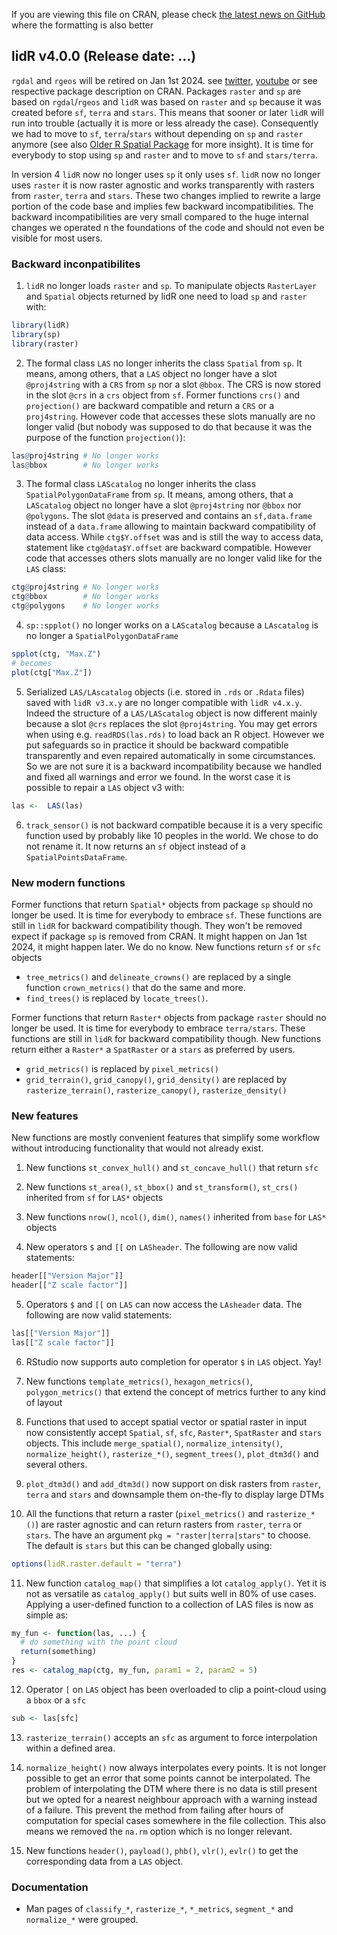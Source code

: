 If you are viewing this file on CRAN, please check [the latest news on GitHub](https://github.com/Jean-Romain/lidR/blob/master/NEWS.md) where the formatting is also better

## lidR v4.0.0 (Release date: ...)

`rgdal` and `rgeos` will be retired on Jan 1st 2024. see [twitter](https://twitter.com/RogerBivand/status/1407705212538822656), [youtube](https://www.youtube.com/watch?v=cK08bxUJn5A) or see respective package description on CRAN. Packages `raster` and `sp` are based on `rgdal`/`rgeos` and `lidR` was based on `raster` and `sp` because it was created before `sf`, `terra` and `stars`. This means that sooner or later `lidR` will run into trouble (actually it is more or less already the case). Consequently we had to move to `sf`, `terra`/`stars` without depending on `sp` and `raster` anymore (see also [Older R Spatial Package](https://keen-swartz-3146c4.netlify.app/older.html) for more insight). It is time for everybody to stop using `sp` and `raster` and to move to `sf` and `stars/terra`.

In version 4 `lidR` now no longer uses `sp` it only uses `sf`. `lidR` now no longer uses `raster` it is now raster agnostic and works transparently with rasters from `raster`, `terra` and `stars`. These two changes implied to rewrite a large portion of the code base and implies few backward incompatibilities. The backward incompatibilities are very small compared to the huge internal changes we operated n the foundations of the code and should not even be visible for most users.

### Backward inconpatibilites

1. `lidR` no longer loads `raster` and `sp`. To manipulate objects `RasterLayer` and `Spatial` objects returned by lidR one need to load `sp` and `raster` with:
  ```r
  library(lidR)
  library(sp)
  library(raster)
  ```

2. The formal class `LAS` no longer inherits the class `Spatial` from `sp`. It means, among others, that a `LAS` object no longer have a slot `@proj4string` with a `CRS` from `sp` nor a slot `@bbox`. The CRS is now stored in the slot `@crs` in a `crs` object from `sf`. Former functions `crs()` and `projection()` are backward compatible and return a `CRS` or a `proj4string`. However code that accesses these slots manually are no longer valid (but nobody was supposed to do that because ìt was the purpose of the function `projection()`):
  ```r
  las@proj4string # No longer works
  las@bbox        # No longer works
  ```

3. The formal class `LAScatalog` no longer inherits the class `SpatialPolygonDataFrame` from `sp`. It means, among others, that a `LAScatalog` object no longer have a slot `@proj4string` nor `@bbox` nor `@polygons`. The slot `@data` is preserved and contains an `sf,data.frame` instead of a `data.frame` allowing to maintain backward compatibility of data access. While `ctg$Y.offset` was and is still the way to access data, statement like `ctg@data$Y.offset` are backward compatible. However code that accesses others slots manually are no longer valid like for the `LAS` class:
  ```r
  ctg@proj4string # No longer works
  ctg@bbox        # No longer works
  ctg@polygons    # No longer works
  ```

4. `sp::spplot()` no longer works on a `LAScatalog` because a `LAscatalog` is no longer a `SpatialPolygonDataFrame`
  ```r
  spplot(ctg, "Max.Z")
  # becomes
  plot(ctg["Max.Z"])
  ```
  
5. Serialized `LAS/LAscatalog` objects (i.e. stored in `.rds` or `.Rdata` files) saved with `lidR v3.x.y` are no longer compatible with `lidR v4.x.y`. Indeed the structure of a `LAS/LAScatalog` object is now different mainly because a slot `@crs` replaces the slot `@proj4string`. You may get errors when using e.g. `readRDS(las.rds)` to load back an R object. However we put safeguards so in practice it should be backward compatible transparently and even repaired automatically in some circumstances. So we are not sure it is a backward incompatibility because we handled and fixed all warnings and error we found. In the worst case it is possible to repair a `LAS` object v3 with:
  ```r
  las <-  LAS(las)
  ```

6. `track_sensor()` is not backward compatible because it is a very specific function used by probably like 10 peoples in the world. We chose to do not rename it. It now returns an `sf` object instead of a `SpatialPointsDataFrame`.

### New modern functions

Former functions that return `Spatial*` objects from package `sp` should no longer be used. It is time for everybody to embrace `sf`. These functions are still in `lidR` for backward compatibility though. They won't be removed expect if package `sp` is removed from CRAN. It might happen on Jan 1st 2024, it might happen later. We do no know. New functions return `sf` or `sfc` objects

- `tree_metrics()` and `delineate_crowns()` are replaced by a single function `crown_metrics()` that do the same and more.
- `find_trees()` is replaced by `locate_trees()`.

Former functions that return `Raster*` objects from package `raster` should no longer be used. It is time for everybody to embrace `terra/stars`. These functions are still in `lidR` for backward compatibility though. New functions return either a `Raster*` a `SpatRaster` or a `stars` as preferred by users.

- `grid_metrics()` is replaced by `pixel_metrics()`
- `grid_terrain()`, `grid_canopy()`, `grid_density()` are replaced by `rasterize_terrain()`, `rasterize_canopy()`, `rasterize_density()` 

### New features

New functions are mostly convenient features that simplify some workflow without introducing functionality that would not already exist.

1. New functions `st_convex_hull()`  and `st_concave_hull()` that return `sfc`

2. New functions `st_area()`, `st_bbox()` and `st_transform()`, `st_crs()` inherited from `sf` for `LAS*` objects

3. New functions `nrow()`, `ncol()`, `dim()`, `names()` inherited from `base` for `LAS*` objects

4. New operators `$` and `[[` on `LASheader`. The following are now valid statements:
  ```r
  header[["Version Major"]]
  header[["Z scale factor"]]
  ```

5. Operators `$` and `[[` on `LAS` can now access the `LAsheader` data. The following are now valid statements:
  ```r
  las[["Version Major"]]
  las[["Z scale factor"]]
  ```

6. RStudio now supports auto completion for operator `$` in `LAS` object. Yay!

7. New functions `template_metrics()`, `hexagon_metrics()`, `polygon_metrics()` that extend the concept of metrics further to any kind of layout

8. Functions that used to accept spatial vector or spatial raster in input now consistently accept `Spatial`, `sf`, `sfc`, `Raster*`, `SpatRaster` and `stars` objects. This include `merge_spatial()`, `normalize_intensity()`, `normalize_height()`, `rasterize_*()`, `segment_trees()`, `plot_dtm3d()` and several others.

9. `plot_dtm3d()` and `add_dtm3d()` now support on disk rasters from `raster`, `terra` and `stars` and downsample them on-the-fly to display large DTMs

10. All the functions that return a raster (`pixel_metrics()` and `rasterize_*()`) are raster agnostic and can return rasters from `raster`, `terra` or `stars`. The have an argument `pkg = "raster|terra|stars"` to choose. The default is `stars` but this can be changed globally using:
  ```r
  options(lidR.raster.default = "terra")
  ```

11. New function `catalog_map()` that simplifies a lot `catalog_apply()`. Yet it is not as versatile as `catalog_apply()` but suits well in 80% of use cases. Applying a user-defined function to a collection of LAS files is now as simple as:
  ```r
  my_fun <- function(las, ...) {
    # do something with the point cloud
    return(something)
  }
  res <- catalog_map(ctg, my_fun, param1 = 2, param2 = 5)
  ```

12. Operator `[` on `LAS` object has been overloaded to clip a point-cloud using a `bbox` or a `sfc`
  ```r
  sub <- las[sfc]
  ```
  
13. `rasterize_terrain()` accepts an `sfc` as argument to force interpolation within a defined area.

14. `normalize_height()` now always interpolates every points. It is not longer possible to get an error that some points cannot be interpolated. The problem of interpolating the DTM where there is no data is still present but we opted for a nearest neighbour approach with a warning instead of a failure. This prevent the method from failing after hours of computation for special cases somewhere in the file collection. This also means we removed the `na.rm` option which is no longer relevant.

15. New functions `header()`, `payload()`, `phb()`, `vlr()`, `evlr()` to get the corresponding data from a `LAS` object.

### Documentation

- Man pages of `classify_*`, `rasterize_*`, `*_metrics`, `segment_*` and `normalize_*` were grouped.


